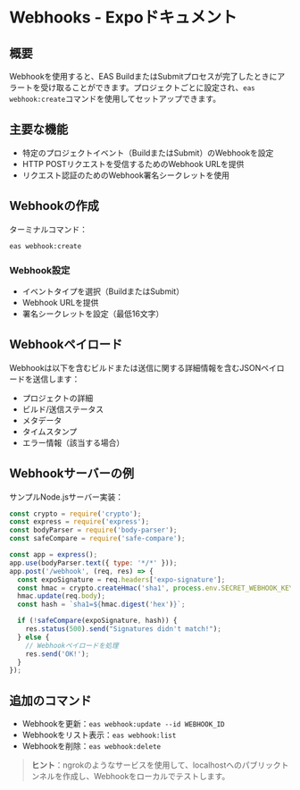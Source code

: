 # Webhooks - Expoドキュメント

## 概要
Webhookを使用すると、EAS BuildまたはSubmitプロセスが完了したときにアラートを受け取ることができます。プロジェクトごとに設定され、`eas webhook:create`コマンドを使用してセットアップできます。

## 主要な機能
- 特定のプロジェクトイベント（BuildまたはSubmit）のWebhookを設定
- HTTP POSTリクエストを受信するためのWebhook URLを提供
- リクエスト認証のためのWebhook署名シークレットを使用

## Webhookの作成
ターミナルコマンド：
```
eas webhook:create
```

### Webhook設定
- イベントタイプを選択（BuildまたはSubmit）
- Webhook URLを提供
- 署名シークレットを設定（最低16文字）

## Webhookペイロード
Webhookは以下を含むビルドまたは送信に関する詳細情報を含むJSONペイロードを送信します：
- プロジェクトの詳細
- ビルド/送信ステータス
- メタデータ
- タイムスタンプ
- エラー情報（該当する場合）

## Webhookサーバーの例
サンプルNode.jsサーバー実装：
```javascript
const crypto = require('crypto');
const express = require('express');
const bodyParser = require('body-parser');
const safeCompare = require('safe-compare');

const app = express();
app.use(bodyParser.text({ type: '*/*' }));
app.post('/webhook', (req, res) => {
  const expoSignature = req.headers['expo-signature'];
  const hmac = crypto.createHmac('sha1', process.env.SECRET_WEBHOOK_KEY);
  hmac.update(req.body);
  const hash = `sha1=${hmac.digest('hex')}`;

  if (!safeCompare(expoSignature, hash)) {
    res.status(500).send("Signatures didn't match!");
  } else {
    // Webhookペイロードを処理
    res.send('OK!');
  }
});
```

## 追加のコマンド
- Webhookを更新：`eas webhook:update --id WEBHOOK_ID`
- Webhookをリスト表示：`eas webhook:list`
- Webhookを削除：`eas webhook:delete`

> **ヒント**：ngrokのようなサービスを使用して、localhostへのパブリックトンネルを作成し、Webhookをローカルでテストします。
